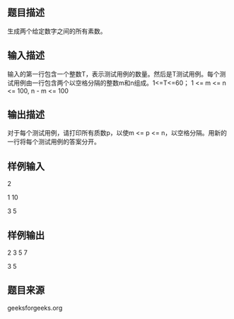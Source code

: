 ## 题目描述
生成两个给定数字之间的所有素数。
## 输入描述
输入的第一行包含一个整数T，表示测试用例的数量。然后是T测试用例。每个测试用例由一行包含两个以空格分隔的整数m和n组成。1<=T<=60；
1 <= m <= n <= 100,
n - m <= 100
## 输出描述
对于每个测试用例，请打印所有质数p，以使m <= p <= n，以空格分隔。用新的一行将每个测试用例的答案分开。
## 样例输入
2

1 10

3 5
## 样例输出
2 3 5 7

3 5
## 题目来源
geeksforgeeks.org